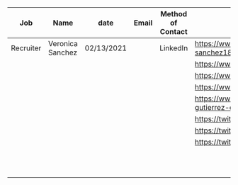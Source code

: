 |    Job    | Name             | date       | Email | Method of Contact | LinkedIn                                                 |
| :-------: | ---------------- | ---------- | ----- | ----------------- | -------------------------------------------------------- |
| Recruiter | Veronica Sanchez | 02/13/2021 |       | LinkedIn          | https://www.linkedin.com/in/veronica-sanchez18/          |
|           |                  |            |       |                   | https://www.linkedin.com/in/ogechi-ike/                  |
|           |                  |            |       |                   | https://www.linkedin.com/in/daryldauphin/                |
|           |                  |            |       |                   | https://www.linkedin.com/in/jakeni/                      |
|           |                  |            |       |                   | https://www.linkedin.com/in/ronny-e-gutierrez-developer/ |
|           |                  |            |       |                   | https://twitter.com/jmwind                               |
|           |                  |            |       |                   | https://twitter.com/othermaciej                          |
|           |                  |            |       |                   | https://twitter.com/study_web_dev                        |
|           |                  |            |       |                   |                                                          |
|           |                  |            |       |                   |                                                          |
|           |                  |            |       |                   |                                                          |
|           |                  |            |       |                   |                                                          |
|           |                  |            |       |                   |                                                          |
|           |                  |            |       |                   |                                                          |
|           |                  |            |       |                   |                                                          |
|           |                  |            |       |                   |                                                          |
|           |                  |            |       |                   |                                                          |
|           |                  |            |       |                   |                                                          |
|           |                  |            |       |                   |                                                          |

